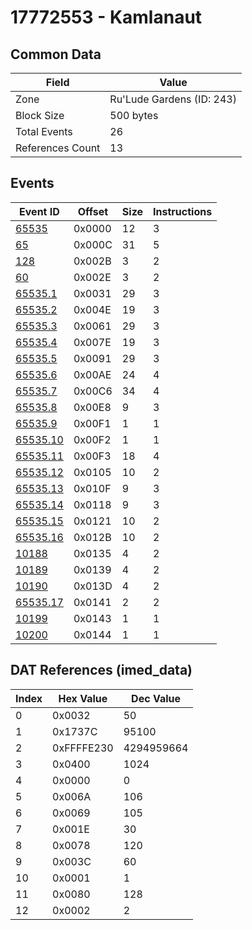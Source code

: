 # 17772553 - Kamlanaut

## Common Data

| Field            | Value                     |
|------------------|---------------------------|
| Zone             | Ru'Lude Gardens (ID: 243) |
| Block Size       | 500 bytes                 |
| Total Events     | 26                        |
| References Count | 13                        |

## Events

| Event ID                  | Offset   |   Size |   Instructions |
|---------------------------|----------|--------|----------------|
| [65535](./65535.md)       | 0x0000   |     12 |              3 |
| [65](./65.md)             | 0x000C   |     31 |              5 |
| [128](./128.md)           | 0x002B   |      3 |              2 |
| [60](./60.md)             | 0x002E   |      3 |              2 |
| [65535.1](./65535.1.md)   | 0x0031   |     29 |              3 |
| [65535.2](./65535.2.md)   | 0x004E   |     19 |              3 |
| [65535.3](./65535.3.md)   | 0x0061   |     29 |              3 |
| [65535.4](./65535.4.md)   | 0x007E   |     19 |              3 |
| [65535.5](./65535.5.md)   | 0x0091   |     29 |              3 |
| [65535.6](./65535.6.md)   | 0x00AE   |     24 |              4 |
| [65535.7](./65535.7.md)   | 0x00C6   |     34 |              4 |
| [65535.8](./65535.8.md)   | 0x00E8   |      9 |              3 |
| [65535.9](./65535.9.md)   | 0x00F1   |      1 |              1 |
| [65535.10](./65535.10.md) | 0x00F2   |      1 |              1 |
| [65535.11](./65535.11.md) | 0x00F3   |     18 |              4 |
| [65535.12](./65535.12.md) | 0x0105   |     10 |              2 |
| [65535.13](./65535.13.md) | 0x010F   |      9 |              3 |
| [65535.14](./65535.14.md) | 0x0118   |      9 |              3 |
| [65535.15](./65535.15.md) | 0x0121   |     10 |              2 |
| [65535.16](./65535.16.md) | 0x012B   |     10 |              2 |
| [10188](./10188.md)       | 0x0135   |      4 |              2 |
| [10189](./10189.md)       | 0x0139   |      4 |              2 |
| [10190](./10190.md)       | 0x013D   |      4 |              2 |
| [65535.17](./65535.17.md) | 0x0141   |      2 |              2 |
| [10199](./10199.md)       | 0x0143   |      1 |              1 |
| [10200](./10200.md)       | 0x0144   |      1 |              1 |

## DAT References (imed_data)

|   Index | Hex Value   |   Dec Value |
|---------|-------------|-------------|
|       0 | 0x0032      |          50 |
|       1 | 0x1737C     |       95100 |
|       2 | 0xFFFFE230  |  4294959664 |
|       3 | 0x0400      |        1024 |
|       4 | 0x0000      |           0 |
|       5 | 0x006A      |         106 |
|       6 | 0x0069      |         105 |
|       7 | 0x001E      |          30 |
|       8 | 0x0078      |         120 |
|       9 | 0x003C      |          60 |
|      10 | 0x0001      |           1 |
|      11 | 0x0080      |         128 |
|      12 | 0x0002      |           2 |
